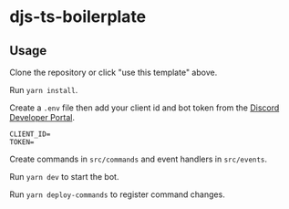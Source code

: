 # djs-ts-boilerplate

## Usage

Clone the repository or click "use this template" above.

Run `yarn install`.

Create a `.env` file then add your client id and bot token from the [Discord Developer Portal](https://discord.com/developers/applications).

```
CLIENT_ID=
TOKEN=
```

Create commands in `src/commands` and event handlers in `src/events`.

Run `yarn dev` to start the bot.

Run `yarn deploy-commands` to register command changes.
